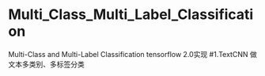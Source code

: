 # Multi_Class_Multi_Label_Classification
Multi-Class and Multi-Label Classification tensorflow 2.0实现
#1.TextCNN 做文本多类别、多标签分类
